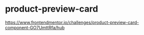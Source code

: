 # product-preview-card
https://www.frontendmentor.io/challenges/product-preview-card-component-GO7UmttRfa/hub
